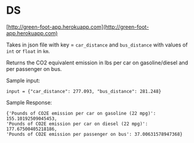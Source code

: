 # DS

[http://green-foot-app.herokuapp.com](http://green-foot-app.herokuapp.com)

Takes in json file with key = `car_distance` and `bus_distance` with values of `int` or `float` in `km`.

Returns the CO2 equivalent emission in lbs per car on gasoline/diesel and per passenger on bus.

Sample input:

`input = {"car_distance": 277.093,
          "bus_distance": 281.248}`


Sample Response:


```
{'Pounds of CO2E emission per car on gasoline (22 mpg)': 155.10192509045453,
'Pounds of CO2E emission per car on diesel (22 mpg)': 177.67500405218186,
'Pounds of CO2E emission per passenger on bus': 37.00631578947368}
```
